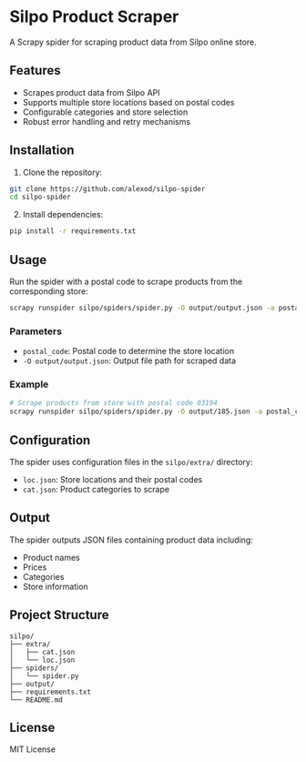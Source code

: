 # Silpo Product Scraper

A Scrapy spider for scraping product data from Silpo online store.

## Features

- Scrapes product data from Silpo API
- Supports multiple store locations based on postal codes
- Configurable categories and store selection
- Robust error handling and retry mechanisms

## Installation

1. Clone the repository:
```bash
git clone https://github.com/alexod/silpo-spider
cd silpo-spider
```

2. Install dependencies:
```bash
pip install -r requirements.txt
```

## Usage

Run the spider with a postal code to scrape products from the corresponding store:

```bash
scrapy runspider silpo/spiders/spider.py -O output/output.json -a postal_code=03194
```

### Parameters

- `postal_code`: Postal code to determine the store location
- `-O output/output.json`: Output file path for scraped data

### Example

```bash
# Scrape products from store with postal code 03194
scrapy runspider silpo/spiders/spider.py -O output/185.json -a postal_code=03194
```

## Configuration

The spider uses configuration files in the `silpo/extra/` directory:

- `loc.json`: Store locations and their postal codes
- `cat.json`: Product categories to scrape

## Output

The spider outputs JSON files containing product data including:
- Product names
- Prices
- Categories
- Store information

## Project Structure

```
silpo/
├── extra/
│   ├── cat.json
│   └── loc.json
├── spiders/
│   └── spider.py
├── output/
├── requirements.txt
└── README.md
```

## License

MIT License 